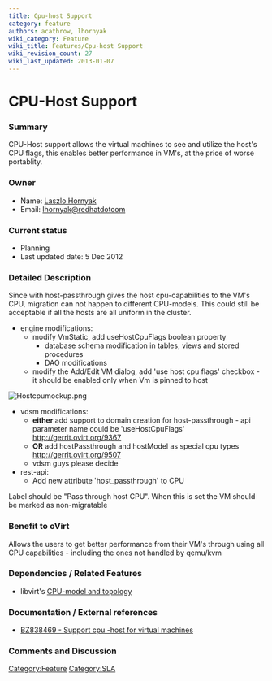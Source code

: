 ```yaml
---
title: Cpu-host Support
category: feature
authors: acathrow, lhornyak
wiki_category: Feature
wiki_title: Features/Cpu-host Support
wiki_revision_count: 27
wiki_last_updated: 2013-01-07
---
```


# CPU-Host Support

### Summary

CPU-Host support allows the virtual machines to see and utilize the host's CPU flags, this enables better performance in VM's, at the price of worse portablity.

### Owner

*   Name: [ Laszlo Hornyak](User:Lhornyak)
*   Email: <lhornyak@redhatdotcom>

### Current status

*   Planning
*   Last updated date: 5 Dec 2012

### Detailed Description

Since with host-passthrough gives the host cpu-capabilities to the VM's CPU, migration can not happen to different CPU-models. This could still be acceptable if all the hosts are all uniform in the cluster.

*   engine modifications:
    -   modify VmStatic, add useHostCpuFlags boolean property
        -   database schema modification in tables, views and stored procedures
        -   DAO modifications
    -   modify the Add/Edit VM dialog, add 'use host cpu flags' checkbox - it should be enabled only when Vm is pinned to host

![](Hostcpumockup.png "Hostcpumockup.png")

*   vdsm modifications:
    -   **either** add support to domain creation for host-passthrough - api parameter name could be 'useHostCpuFlags' <http://gerrit.ovirt.org/9367>
    -   **OR** add hostPassthrough and hostModel as special cpu types <http://gerrit.ovirt.org/9507>
    -   vdsm guys please decide
*   rest-api:
    -   Add new attribute 'host_passthrough' to CPU

Label should be "Pass through host CPU". When this is set the VM should be marked as non-migratable

### Benefit to oVirt

Allows the users to get better performance from their VM's through using all CPU capabilities - including the ones not handled by qemu/kvm

### Dependencies / Related Features

*   libvirt's [CPU-model and topology](http://libvirt.org/formatdomain.html#elementsCPU)

### Documentation / External references

*   [BZ838469 - Support cpu -host for virtual machines](https://bugzilla.redhat.com/show_bug.cgi?id=838469)

### Comments and Discussion

<Category:Feature> <Category:SLA>
